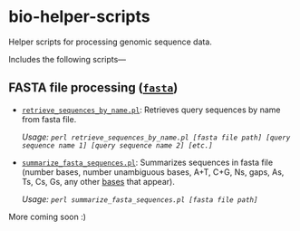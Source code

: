 # bio-helper-scripts
Helper scripts for processing genomic sequence data.

Includes the following scripts—

## FASTA file processing ([`fasta`](/fasta))
- [`retrieve_sequences_by_name.pl`](/fasta/retrieve_sequences_by_name.pl): Retrieves query sequences by name from fasta file.

   _Usage: `perl retrieve_sequences_by_name.pl [fasta file path] [query sequence name 1] [query sequence name 2] [etc.]`_
   
- [`summarize_fasta_sequences.pl`](/fasta/summarize_fasta_sequences.pl): Summarizes sequences in fasta file (number bases, number unambiguous bases, A+T, C+G, Ns, gaps, As, Ts, Cs, Gs, any other [bases](https://en.wikipedia.org/wiki/Nucleic_acid_notation) that appear).

   _Usage: `perl summarize_fasta_sequences.pl [fasta file path]`_


More coming soon :)
